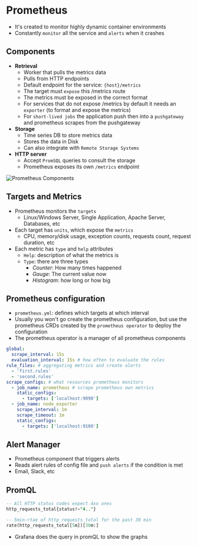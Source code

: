 # Prometheus

- It's created to monitor highly dynamic container environments
- Constantly `monitor` all the service and `alerts` when it crashes

## Components

- **Retrieval**
  - Worker that pulls the metrics data
  - Pulls from HTTP endpoints
  - Default endpoint for the service: `{host}/metrics`
  - The target must `expose` this /metrics route
  - The metrics must be exposed in the correct format
  - For services that do not expose /metrics by default it needs an `exporter` (to format and expose the metrics)
  - For `short-lived jobs` the application push then into a `pushgateway` and prometheus scrapes from the pushgateway
- **Storage**
  - Time series DB to store metrics data
  - Stores the data in Disk
  - Can also integrate with `Remote Storage Systems`
- **HTTP server**
  - Accept `PromSQL` queries to consult the storage
  - Prometheus exposes its own `/metrics` endpoint

![Prometheus Components](./images/components.png)

## Targets and Metrics

- Prometheus monitors the `targets`
  - Linux/Windows Server, Single Application, Apache Server, Databases, etc
- Each target has `units`, which expose the `metrics`
  - CPU, memory/disk usage, exception counts, requests count, request duration, etc
- Each metric has `type` and `help` attributes
  - `Help`: description of what the metrics is
  - `Type`: there are three types
    - _Counter_: How many times happened
    - _Gauge_: The current value now
    - _Histogram_: how long or how big

## Prometheus configuration

- `prometheus.yml`: defines which targets at which interval
- Usually you won't go create the prometheus configuration, but use the prometheus CRDs created by the `prometheus operator` to deploy the configuration
- The prometheus operator is a manager of all prometheus components

```yaml
global:
  scrape_interval: 15s
  evaluation_interval: 15s # how often to evaluate the rules
rule_files: # aggregating metrics and create alerts
  - 'first.rules'
  - 'second.rules'
scrape_configs: # what resources prometheus monitors
  - job_name: prometheus # scrape prometheus own metrics
    static_configs:
      - targets: ['localhost:9090']
  - job_name: node_exporter
    scrape_interval: 1m
    scrape_timeout: 1m
    static_configs:
      - targets: ['localhost:9100']
```

## Alert Manager

- Prometheus component that triggers alerts
- Reads alert rules of config file and `push alerts` if the condition is met
- Email, Slack, etc

## PromQL

```sql
-- All HTTP status codes expect 4xx ones
http_requests_total{status!~"4.."}

-- 5min-rtae of http_requests_total for the past 30 min
rate(http_requests_total[5m])[30m:]
```

- Grafana does the query in promQL to show the graphs
